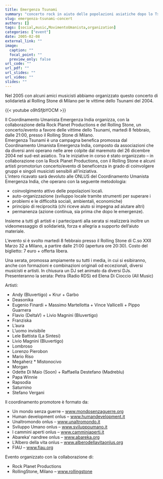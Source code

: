 ```yaml
---
title: Emergenza Tsunami
summary: "concerto rock in aiuto delle popolazioni asiatiche dopo lo Tsunami del 2004"
slug: emergenza-tsunami-concert
authors: []
tags: [social,music,MovimentoUmanista,organization]
categories: ["event"]
date: 2005-02-08
external_link: ""
image:
  caption: ""
  focal_point: ""
  preview_only: false
url_code: ""
url_pdf: ""
url_slides: ""
url_video: ""
slides: ""
---
```

Nel 2005 con alcuni amici musicisti abbiamo organizzato questo concerto di solidarietà al Rolling Stone di Milano per le vittime dello Tsunami del 2004.

{{< youtube o9hSfjbYOCM >}}

Il Coordinamento Umanista Emergenza India organizza, con la collaborazione della Rock Planet Productions e del Rolling Stone, un concerto/evento a favore delle vittime dello Tsunami, martedì 8 febbraio, dalle 21:00, presso il Rolling Stone di Milano.  
Emergenza Tsunami è una campagna benefica promossa dal Coordinamento Umanista Emergenza India, composto da associazioni che da diversi anni operano nelle aree colpite dal maremoto del 26 dicembre 2004 nel sud-est asiatico.
Tra le iniziative in corso é stato organizzato – in collaborazione con la Rock Planet Productions, con il Rolling Stone e alcuni artisti promotoriun concerto/evento di beneficenza in grado di coinvolgere gruppi e singoli musicisti sensibili all’iniziativa.  
L’intero ricavato sarà devoluto alle ONLUS del Coordinamento Umanista Emergenza India, che operano con la seguente metodologia:

- coinvolgimento attivo delle popolazioni locali.
- auto-organizzazione (sviluppo locale tramite strumenti per superare i
- problemi e le difficoltà sociali, ambientali, economiche)
- principio di reciprocità (chi riceve aiuto si impegna ad aiutare altri)
- permanenza (azione continua, sia prima che dopo le emergenze).

Insieme a tutti gli artisti e i partecipanti alla serata si realizzerà inoltre un videomessaggio di solidarietà, forza e allegria a supporto dell’aiuto materiale.

L’evento si è svolto martedì 8 febbraio presso il Rolling Stone di C.so XXII Marzo 32 a Milano, a partire dalle 21:00 (apertura ore 20:30). Costo del biglietto: 7 euro + offerta libera.

Una serata, promossa ampiamente su tutti i media, in cui si esibiranno, anche con formazioni e combinazioni originali od eccezionali, diversi musicisti e artisti.
In chiusura un DJ set animato da diversi DJs.  
Presenteranno la serata: Petra (Radio RDS) ed Elena Di Cioccio (All Music)

Artisti:
- Andy (Bluvertigo) + Krur + Garbo
- Deasonika 
- Eugenio Finardi + Massimo Martellotta + Vince Vallicelli + Pippo Guarnera
- Flavio (DeltaV) + Livio Magnini (Bluvertigo) 
- Franziska
- L’aura
- L’uomo invisibile
- Lele Battista (La Sintesi)
- Livio Magnini (Bluvertigo)
- Lombroso
- Lorenzo Pierobon
- Mario Riso
- Megaherz * Mistonocivo
- Morgan
- Odette Di Maio (Soon) + Raffaella Destefano (Madreblu)
- Papa Winnie
- Rapsodia
- Saturnino
- Stefano Vergani

Il coordinamento promotore è formato da:
- Un mondo senza guerre – www.mondosenzaguerre.org
- Human development onlus – www.humandevelopment.it
- Unaltromondo onlus – www.unaltromondo.it
- Sviluppo Umano onlus – www.sviluppoumano.it
- I cammini aperti onlus – www.camminiaperti.it
- Abareka’ nandree onlus – www.abareka.org
- L’Albero della vita onlus – www.alberodellavitaonlus.org
- FIAU – www.fiau.org

Evento organizzato con la collaborazione di:
- Rock Planet Productions
- RollingStone, Milano – www.rollingstone